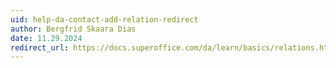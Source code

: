 ```yaml
---
uid: help-da-contact-add-relation-redirect
author: Bergfrid Skaara Dias
date: 11.29.2024
redirect_url: https://docs.superoffice.com/da/learn/basics/relations.html
---
```

